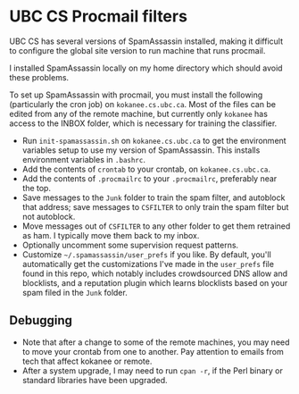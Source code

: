 # UBC CS Procmail filters

UBC CS has several versions of SpamAssassin installed, making it difficult to
configure the global site version to run machine that runs procmail.

I installed SpamAssassin locally on my home directory which should avoid these
problems.

To set up SpamAssassin with procmail, you must install the following
(particularly the cron job) on `kokanee.cs.ubc.ca`.
Most of the files can be edited from any of the remote machine, but currently
only `kokanee` has access to the INBOX folder, which is necessary for training
the classifier.

- Run `init-spamassassin.sh` on `kokanee.cs.ubc.ca` to get the environment
  variables setup to use my version of SpamAssassin.
  This installs environment variables in `.bashrc`.
- Add the contents of `crontab` to your crontab, on `kokanee.cs.ubc.ca`.
- Add the contents of `.procmailrc` to your `.procmailrc`, preferably near the
  top.
- Save messages to the `Junk` folder to train the spam filter, and autoblock
  that address; save messages to `CSFILTER` to only train the spam filter
  but not autoblock.
- Move messages out of `CSFILTER` to any other folder to get them retrained as
  ham. I typically move them back to my inbox.
- Optionally uncomment some supervision request patterns.
- Customize `~/.spamassassin/user_prefs` if you like.
  By default, you'll automatically get the customizations I've made in the
  `user_prefs` file found in this repo, which notably includes crowdsourced DNS
  allow and blocklists, and a reputation plugin which learns blocklists based on
  your spam filed in the `Junk` folder.


## Debugging
- Note that after a change to some of the remote machines, you may need to move
  your crontab from one to another. Pay attention to emails from tech that
  affect kokanee or remote.
- After a system upgrade, I may need to run `cpan -r`, if the Perl binary or
  standard libraries have been upgraded.
